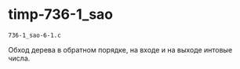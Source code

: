 # timp-736-1_sao
	736-1_sao-6-1.c
Обход дерева в обратном порядке, на входе и на выходе интовые числа.

